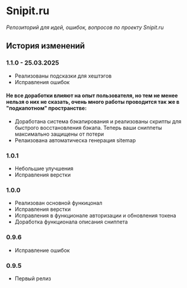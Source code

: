 # Snipit.ru

*Репозиторий для идей, ошибок, вопросов по проекту Snipit.ru*



## История изменений

### 1.1.0 - 25.03.2025

- Реализованы подсказки для хештэгов
- Исправления ошибок
#### Не все доработки влияют на опыт пользователя, но тем не менее нельзя о них не сказать, очень много работы проводится так же в "подкапотном" пространстве:
- Доработана система бэкапирования и реализованы скрипты для быстрого восстановления бэкапа. Теперь ваши сниппеты максимально защищены от потери
- Релаизована автоматическа генерация sitemap

### 1.0.1
- Небольшие улучшения
- Исправления верстки

### 1.0.0
- Реализован основной функицонал
- Исправления верстки
- Исправления в функционале авторизации и обновления токена
- Доработка функционала описания сниппета 

### 0.9.6
- Исправление ошибок

### 0.9.5
- Первый релиз
